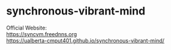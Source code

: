 # synchronous-vibrant-mind


Official Website:<br />
https://syncvm.freednns.org<br />
https://ualberta-cmput401.github.io/synchronous-vibrant-mind/
